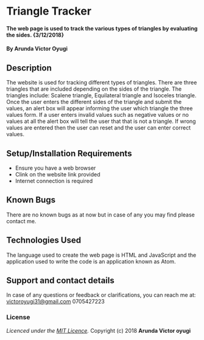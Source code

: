 # Triangle Tracker

#### The web page is used to track the various types of triangles by evaluating the sides. {3/12/2018}

#### By **Arunda Victor Oyugi**

## Description
The website is used for tracking different types of triangles. There are three triangles that are included depending on the sides of the triangle. The triangles include: Scalene triangle, Equilateral triangle and Isoceles triangle. Once the user enters the different sides of the triangle and submit the values, an alert box will appear informing the user which triangle the three values form. If a user enters invalid values such as negative values or no values at all the alert box will tell the user that that is not a triangle. If wrong values are entered then the user can reset and the user can enter correct values.  

## Setup/Installation Requirements
* Ensure you have a web browser
* Clink on the website link provided
* Internet connection is required


## Known Bugs
There are no known bugs as at now but in case of any you may find please contact me.
## Technologies Used
The language used to create the web page is HTML and JavaScript and the application used to write the code is an application known as Atom.
## Support and contact details
In case of any questions or feedback or clarifications, you can reach me at:
victoroyugi31@gmail.com
0705427223
### License
*Licenced under the [MIT Licence](licence).*
Copyright (c) 2018 **Arunda Victor oyugi**
